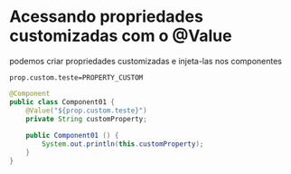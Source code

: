 # Acessando propriedades customizadas com o @Value
podemos criar propriedades customizadas e injeta-las nos componentes

```properties
prop.custom.teste=PROPERTY_CUSTOM
```

```java
@Component
public class Component01 {
    @Value("${prop.custom.teste}")
    private String customProperty;
    
    public Component01 () {
        System.out.println(this.customProperty);
    }
}
```
